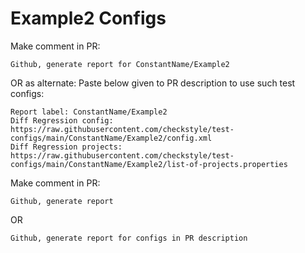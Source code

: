 # Example2 Configs
Make comment in PR:
```
Github, generate report for ConstantName/Example2
```
OR as alternate:
Paste below given to PR description to use such test configs:
```
Report label: ConstantName/Example2
Diff Regression config: https://raw.githubusercontent.com/checkstyle/test-configs/main/ConstantName/Example2/config.xml
Diff Regression projects: https://raw.githubusercontent.com/checkstyle/test-configs/main/ConstantName/Example2/list-of-projects.properties
```
Make comment in PR:
```
Github, generate report
```
OR
```
Github, generate report for configs in PR description
```
